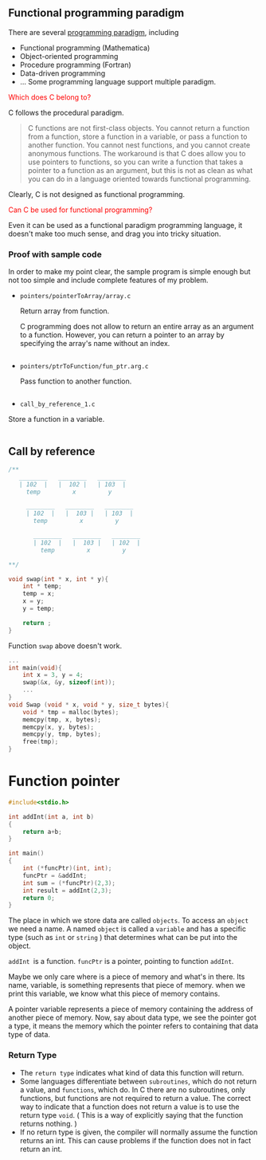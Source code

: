 ## Functional programming paradigm
There are several [programming paradigm](https://en.wikipedia.org/wiki/Programming_paradigm), including
* Functional programming (Mathematica)
* Object-oriented programming
* Procedure programming (Fortran)
* Data-driven programming
*  ...
Some programming language support multiple paradigm.

<span style="color:red">
Which does C belong to?
</span>

C follows the procedural paradigm.

> C functions are not first-class objects. You cannot return a function from a function, store a function in a variable, or pass a function to another function. You cannot nest functions, and you cannot create anonymous functions. The workaround is that C does allow you to use pointers to functions, so you can write a function that takes a pointer to a function as an argument, but this is not as clean as what you can do in a language oriented towards functional programming.

Clearly, C is not designed as functional programming.

<span style="color:red">
Can C be used for functional programming?
</span>

Even it can be used as a functional paradigm programming language, it doesn't make too much sense, and drag you into tricky situation.

### Proof with sample code
In order to make my point clear, the sample program is simple enough but not too simple and include complete features of my problem.
* `pointers/pointerToArray/array.c`

   Return array from function.

   C programming does not allow to return an entire array as an argument to a function. However, you can return a pointer to an array by specifying the array's name without an index.

   ```c++
   ```
* `pointers/ptrToFunction/fun_ptr.arg.c`

   Pass function to another function.

   ```c++
   ```

*  `call_by_reference_1.c`

  Store a function in a variable.

  ```c++
  ```

## Call by reference
```c
/**
   ________   ________   ________
   | 102  |   |  102 |   | 103  |
     temp         x         y

     ________   ________   ________
     | 102  |   |  103 |   | 103  |
       temp         x         y

       ________   ________   ________
       | 102  |   |  103 |   | 102  |
         temp         x         y

**/

void swap(int * x, int * y){
    int * temp;
    temp = x;
    x = y;
    y = temp;

    return ;
}
```
Function `swap` above doesn't work.
```c
...
int main(void){
    int x = 3, y = 4;
    swap(&x, &y, sizeof(int));
    ...
}
void Swap (void * x, void * y, size_t bytes){
    void * tmp = malloc(bytes);
    memcpy(tmp, x, bytes);
    memcpy(x, y, bytes);
    memcpy(y, tmp, bytes);
    free(tmp);
}

```

# Function pointer
```C
#include<stdio.h>

int addInt(int a, int b)
{
    return a+b;
}

int main()
{
    int (*funcPtr)(int, int);
    funcPtr = &addInt;
    int sum = (*funcPtr)(2,3);
    int result = addInt(2,3);    
    return 0;
}
```

The place in which we store data are called `objects`. To access an `object` we need a name. A named `object` is called a `variable` and has a specific type (such as `int` or `string` ) that determines what can be put into the object.

`addInt `is a function. `funcPtr` is a pointer, pointing to function `addInt`.

Maybe we only care where is a piece of memory and what's in there. Its name, variable, is something represents that piece of memory. when we print this variable, we know what this piece of memory contains.

A pointer variable represents a piece of memory containing the address of another piece of memory. Now, say about data type, we see the pointer got a type, it means the memory which the pointer refers to containing that data type of data.

### Return Type
* The `return type` indicates what kind of data this function will return.  
* Some languages differentiate between `subroutines`, which do not return a value, and `functions`, which do.  In C there are no subroutines, only functions, but functions are not required to return a value.  The correct way to indicate that a function does not return a value is to use the return type `void`.  ( This is a way of explicitly saying that the function returns nothing. )
* If no return type is given, the compiler will normally assume the function returns an int.  This can cause problems if the function does not in fact return an int.
